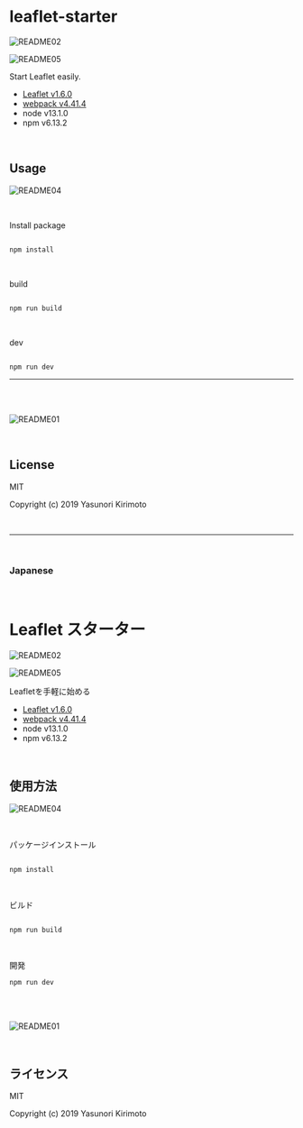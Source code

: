 # leaflet-starter

![README02](img/README02.png)

![README05](img/README05.png)

Start Leaflet easily.  
- [Leaflet v1.6.0](http://leafletjs.com) 
- [webpack v4.41.4](https://webpack.js.org)  
- node v13.1.0
- npm v6.13.2

<br>

## Usage

![README04](img/README04.png)

<br>

Install package

```

npm install

```

<br>

build

```

npm run build

```

<br>

dev

```

npm run dev

```

---

<br>
<br>

![README01](img/README01.gif)

<br>

## License
MIT

Copyright (c) 2019 Yasunori Kirimoto

<br>

---

<br>

### Japanese

<br>

# Leaflet スターター

![README02](img/README02.png)

![README05](img/README05.png)

Leafletを手軽に始める
- [Leaflet v1.6.0](http://leafletjs.com) 
- [webpack v4.41.4](https://webpack.js.org)  
- node v13.1.0
- npm v6.13.2

<br>

##  使用方法

![README04](img/README04.png)

<br>

パッケージインストール

```

npm install

```

<br>

ビルド

```

npm run build

```

<br>

開発

```
npm run dev

```

<br>
<br>

![README01](img/README01.gif)

<br>

## ライセンス
MIT

Copyright (c) 2019 Yasunori Kirimoto

<br>
